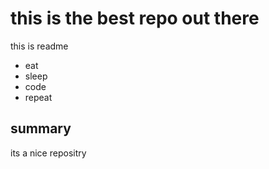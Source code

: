 # this is the best repo out there
this is readme
- eat
- sleep
- code
- repeat

## summary
its a nice repositry